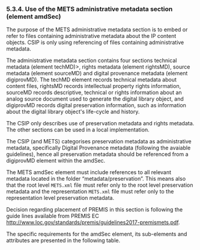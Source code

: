 ### 5.3.4.	Use of the METS administrative metadata section (element amdSec)
The purpose of the METS administrative metadata section is to embed or refer to files containing administrative metadata about the IP content objects. CSIP is only using referencing of files containing administrative metadata. 

The administrative metadata section contains four sections technical metadata (element techMD)>, rights metadata (element rightsMD), source metadata (element sourceMD) and digital provenance metadata (element digiprovMD). The techMD element records technical metadata about content files, rightsMD records intellectual property rights information, sourceMD records descriptive, technical or rights information about an analog source document used to generate the digital library object, and digiprovMD records digital preservation information, such as information about the digital library object's life-cycle and history.

The CSIP only describes use of preservation metadata and rights metadata. The other sections can be used in a local implementation.

The CSIP (and METS) categorises preservation metadata as administrative metadata, specifically Digital Provenance metadata (following the avaiable guidelines), hence all preservation metadata should be referenced from a digiprovMD element within the amdSec.

The METS amdSec element must include references to all relevant metadata located in the folder “metadata/preservation”. This means also that the root level `METS.xml` file must refer only to the root level preservation metadata and the representation `METS.xml` file must refer only to the representation level preservation metadata.

Decision regarding placement of PREMIS in this section is following the guide lines available from PREMIS EC <http://www.loc.gov/standards/premis/guidelines2017-premismets.pdf>.

The specific requirements for the amdSec element, its sub-elements and attributes are presented in the following table.
